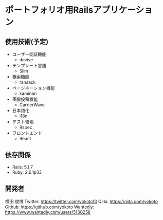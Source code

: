 # ポートフォリオ用Railsアプリケーション

## 使用技術(予定)
- ユーザー認証機能
  - devise
- テンプレート言語
  - Slim
- 検索機能
  - ransack
- ページネーション機能
  - kaminari
- 画像投稿機能
  - CarrierWave
- 日本語化
  - i18n
- テスト環境
  - Rspec
- フロントエンド
  - React

## 依存関係
- Rails: 5.1.7
- Ruby: 2.6.1p33

## 開発者
横田 俊博
Twitter: https://twitter.com/yokoto13
Qiita: https://qiita.com/yokoto
Github: https://github.com/yokoto
Wantedly: https://www.wantedly.com/users/5130258
